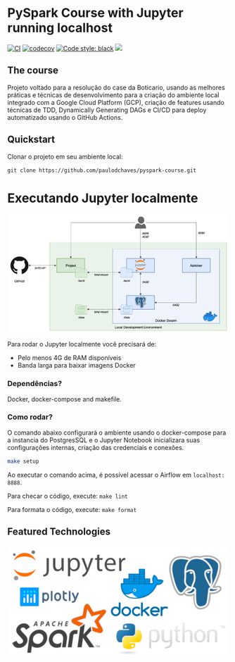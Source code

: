 # PySpark Course with Jupyter running localhost

[![CI](https://github.com/paulodchaves/pyspark-course/workflows/CI/badge.svg?branch=master)](https://github.com/paulosdchaves/pyspark-course/actions?query=workflow:CI)
[![codecov](https://codecov.io/gh/paulodchaves/pyspark-course/branch/master/graph/badge.svg?token=byCb4nFNWv)](https://codecov.io/gh/paulodchaves/pyspark-course)
[![Code style: black](https://img.shields.io/badge/code%20style-black-000000.svg)](https://github.com/psf/black)
<a href="https://github.com/paulosdchaves/pyspark-course/graphs/traffic">
<img src="https://visitor-badge.glitch.me/badge?page_id=paulosdchaves.pyspark-course">
</a>

## The course

Projeto voltado para a resolução do case da Boticario, usando as melhores práticas e técnicas de desenvolvimento para a criação do ambiente local integrado com a Google Cloud Platform (GCP), criação de features usando técnicas de TDD, Dynamically Generating DAGs e CI/CD para deploy automatizado usando o GitHub Actions.

## Quickstart

Clonar o projeto em seu ambiente local:

```shell script
git clone https://github.com/paulodchaves/pyspark-course.git
```

# Executando Jupyter localmente

![local_desktop_jupyter.png](/docs/local_desktop_jupyter.png)

Para rodar o Jupyter localmente você precisará de:

- Pelo menos 4G de RAM disponíveis
- Banda larga para baixar imagens Docker

### Dependências?
Docker, docker-compose and makefile.

### Como rodar?

O comando abaixo configurará o ambiente usando o docker-compose para a instancia do PostgresSQL e o Jupyter Notebook inicializara suas configurações internas, criação das credenciais e conexões.
```bash
make setup
```
Ao executar o comando acima, é possível acessar o Airflow em `localhost: 8888`. 

Para checar o código, execute: `make lint`

Para formata o código, execute: `make format`

## Featured Technologies

![featured_technologies.webp](/docs/featured_technologies.webp)

